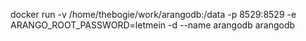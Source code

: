 docker run -v /home/thebogie/work/arangodb:/data -p 8529:8529 -e ARANGO_ROOT_PASSWORD=letmein -d --name arangodb arangodb
